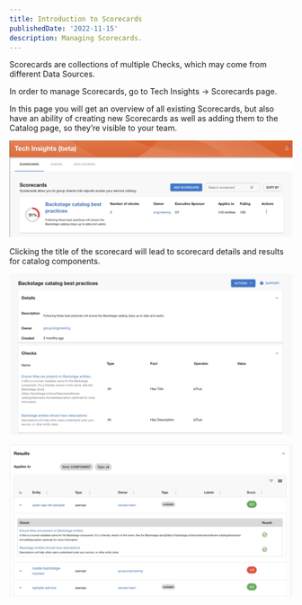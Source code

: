 ```yaml
---
title: Introduction to Scorecards
publishedDate: '2022-11-15'
description: Managing Scorecards.
---
```


Scorecards are collections of multiple Checks, which may come from different Data Sources.

In order to manage Scorecards, go to Tech Insights → Scorecards page.

In this page you will get an overview of all existing Scorecards, but also have an ability of creating new Scorecards as well as adding them to the Catalog page, so they’re visible to your team.

![Scorecard overview](./scorecard-overview.webp)

Clicking the title of the scorecard will lead to scorecard details and results for catalog components.

![Scorecard details](./scorecard-details.webp)

![Scorecard results](./scorecard-result.webp)
